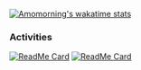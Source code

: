 [![Amomorning's wakatime stats](https://github-readme-stats.vercel.app/api/wakatime?username=Amomorning&theme=gotham&hide_progress=true)](https://github.com/amomorning)
### Activities
[![ReadMe Card](https://github-readme-stats.vercel.app/api/pin/?username=Inst-AAA&repo=archiweb&theme=gotham)](https://github.com/Inst-AAA/archiweb)
[![ReadMe Card](https://github-readme-stats.vercel.app/api/pin/?username=amomorning&repo=dodecahedron-calendar&theme=gotham)](https://github.com/amomorning/dodecahedron-calendar)
